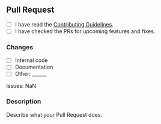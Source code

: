 ## Pull Request

- [ ] I have read the [Contributing Guidelines](https://github.com/typicalbot/typicalbot/blob/master/.github/CONTRIBUTING.md).
- [ ] I have checked the PRs for upcoming features and fixes.

### Changes

- [ ] Internal code
- [ ] Documentation
- [ ] Other: ______

Issues: NaN

### Description

Describe what your Pull Request does.